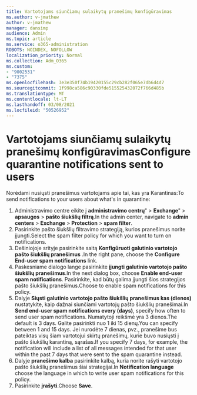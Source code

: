 ```yaml
---
title: Vartotojams siunčiamų sulaikytų pranešimų konfigūravimas
ms.author: v-jmathew
author: v-jmathew
manager: dansimp
audience: Admin
ms.topic: article
ms.service: o365-administration
ROBOTS: NOINDEX, NOFOLLOW
localization_priority: Normal
ms.collection: Adm_O365
ms.custom:
- "9002531"
- "7375"
ms.openlocfilehash: 3e3e350f74b19420155c29cb282f065e7db6d4d7
ms.sourcegitcommit: 1f998ca586c90330fde515525432072f766d485b
ms.translationtype: MT
ms.contentlocale: lt-LT
ms.lasthandoff: 03/08/2021
ms.locfileid: "50526952"
---
```

# <a name="configure-quarantine-notifications-sent-to-users"></a><span data-ttu-id="e4248-102">Vartotojams siunčiamų sulaikytų pranešimų konfigūravimas</span><span class="sxs-lookup"><span data-stu-id="e4248-102">Configure quarantine notifications sent to users</span></span>

<span data-ttu-id="e4248-103">Norėdami nusiųsti pranešimus vartotojams apie tai, kas yra Karantinas:</span><span class="sxs-lookup"><span data-stu-id="e4248-103">To send notifications to your users about what's in quarantine:</span></span>

1. <span data-ttu-id="e4248-104">Administravimo centre eikite į **administravimo centrų**"  >  **Exchange**"  >  **apsaugos**  >  **pašto šiukšlių filtrą**.</span><span class="sxs-lookup"><span data-stu-id="e4248-104">In the admin center, navigate to **admin centers** > **Exchange** > **Protection** > **spam filter**.</span></span>
2. <span data-ttu-id="e4248-105">Pasirinkite pašto šiukšlių filtravimo strategiją, kurios pranešimus norite įjungti.</span><span class="sxs-lookup"><span data-stu-id="e4248-105">Select the spam filter policy for which you want to turn on notifications.</span></span>
3. <span data-ttu-id="e4248-106">Dešiniojoje srityje pasirinkite saitą **Konfigūruoti galutinio vartotojo pašto šiukšlių pranešimus** .</span><span class="sxs-lookup"><span data-stu-id="e4248-106">In the right pane, choose the **Configure End-user spam notifications** link.</span></span>
4. <span data-ttu-id="e4248-107">Paskesniame dialogo lange pasirinkite **įjungti galutinio vartotojo pašto šiukšlių pranešimus**.</span><span class="sxs-lookup"><span data-stu-id="e4248-107">In the next dialog box, choose **Enable end-user spam notifications**.</span></span> <span data-ttu-id="e4248-108">Pasirinkite, kad būtų galima įjungti šios strategijos pašto šiukšlių pranešimus.</span><span class="sxs-lookup"><span data-stu-id="e4248-108">Choose to enable spam notifications for this policy.</span></span>
5. <span data-ttu-id="e4248-109">Dalyje **Siųsti galutinio vartotojo pašto šiukšlių pranešimus kas (dienos)** nustatykite, kaip dažnai siunčiami vartotojų pašto šiukšlių pranešimai.</span><span class="sxs-lookup"><span data-stu-id="e4248-109">In **Send end-user spam notifications every (days)**, specify how often to send user spam notifications.</span></span> <span data-ttu-id="e4248-110">Numatytoji reikšmė yra 3 dienos.</span><span class="sxs-lookup"><span data-stu-id="e4248-110">The default is 3 days.</span></span> <span data-ttu-id="e4248-111">Galite pasirinkti nuo 1 iki 15 dienų.</span><span class="sxs-lookup"><span data-stu-id="e4248-111">You can specify between 1 and 15 days.</span></span> <span data-ttu-id="e4248-112">Jei nurodėte 7 dienas, pvz., pranešime bus pateiktas visų šiam vartotojui skirtų pranešimų, kurie buvo nusiųsti į pašto šiukšlių karantiną, sąrašas.</span><span class="sxs-lookup"><span data-stu-id="e4248-112">If you specify 7 days, for example, the notification will include a list of all messages intended for that user within the past 7 days that were sent to the spam quarantine instead.</span></span>
6. <span data-ttu-id="e4248-113">Dalyje **pranešimo kalba** pasirinkite kalbą, kuria norite rašyti vartotojo pašto šiukšlių pranešimus šiai strategijai.</span><span class="sxs-lookup"><span data-stu-id="e4248-113">In **Notification language** choose the language in which to write user spam notifications for this policy.</span></span>
7. <span data-ttu-id="e4248-114">Pasirinkite **įrašyti**.</span><span class="sxs-lookup"><span data-stu-id="e4248-114">Choose **Save**.</span></span>
